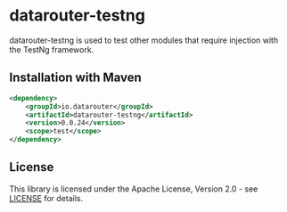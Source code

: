 # datarouter-testng

datarouter-testng is used to test other modules that require injection with the TestNg framework.

## Installation with Maven

```xml
<dependency>
	<groupId>io.datarouter</groupId>
	<artifactId>datarouter-testng</artifactId>
	<version>0.0.24</version>
	<scope>test</scope>
</dependency>
```

## License

This library is licensed under the Apache License, Version 2.0 - see [LICENSE](../LICENSE) for details.
